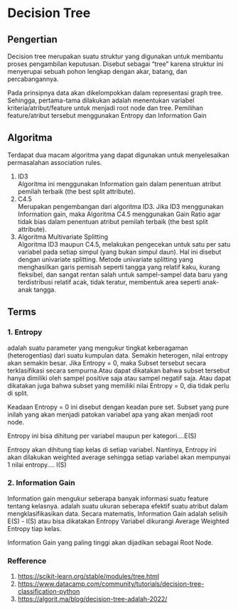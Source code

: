 # Decision Tree

## Pengertian	
Decision tree merupakan suatu struktur yang digunakan untuk membantu proses pengambilan keputusan. Disebut sebagai “tree” karena struktur ini menyerupai sebuah pohon lengkap dengan akar, batang, dan percabangannya.

Pada prinsipnya data akan dikelompokkan dalam representasi graph tree. Sehingga, pertama-tama dilakukan adalah menentukan variabel kriteria/atribut/feature untuk menjadi root node dan tree. Pemilihan feature/atribut tersebut menggunakan Entropy dan Information Gain

## Algoritma
Terdapat dua macam algoritma yang dapat digunakan untuk menyelesaikan permasalahan association rules.
1. ID3 <br>
Algoritma ini menggunakan Information gain dalam penentuan atribut pemilah terbaik (the best split attribute).
2. C4.5 <br>
Merupakan pengembangan dari algoritma ID3. Jika ID3 menggunakan Information gain, maka Algoritma C4.5 menggunakan Gain Ratio agar tidak bias dalam penentuan atribut pemilah terbaik (the best split attribute).
3. Algoritma Multivariate Splitting <br>
Algoritma ID3 maupun C4.5, melakukan pengecekan untuk satu per satu variabel pada setiap simpul (yang bukan simpul daun). Hal ini disebut dengan univariate splitting. Metode univariate splitting yang menghasilkan garis pemisah seperti tangga yang relatif kaku, kurang fleksibel, dan sangat rentan salah untuk sampel-sampel data baru yang terdistribusi relatif acak, tidak teratur, membentuk area seperti anak-anak tangga.

## Terms

### 1. Entropy 
adalah suatu parameter yang mengukur tingkat keberagaman (heterogentias) dari suatu kumpulan data. Semakin heterogen, nilai entropy akan semakin besar. Jika Entropy = 0, maka Subset tersebut secara terklasifikasi secara sempurna.Atau dapat dikatakan bahwa subset tersebut hanya dimiliki oleh sampel positive saja atau sampel negatif saja. Atau dapat dikatakan juga bahwa subset yang memiliki nilai Entropy = 0, dia tidak perlu di split.

Keadaan Entropy = 0 ini disebut dengan keadan pure set. Subset yang pure inilah yang akan menjadi patokan variabel apa
yang akan menjadi root node. 

Entropy ini bisa dihitung per variabel maupun per kategori....E(S)

Entropy akan dihitung tiap kelas di setiap variabel. Nantinya, Entropy ini akan dilakukan weighted average sehingga setiap variabel akan mempunyai 1 nilai entropy.... I(S)

### 2. Information Gain
Information gain mengukur seberapa banyak informasi suatu feature tentang kelasnya. adalah suatu ukuran seberapa efektif suatu atribut dalam mengklasifikasikan data. Secara matematis, Information Gain adalah selisih E(S) - I(S) atau bisa dikatakan Entropy Variabel dikurangi Average Weighted Entropy tiap kelas.

Information Gain yang paling tinggi akan dijadikan sebagai Root Node.


### Refference
1. https://scikit-learn.org/stable/modules/tree.html
2. https://www.datacamp.com/community/tutorials/decision-tree-classification-python
3. https://algorit.ma/blog/decision-tree-adalah-2022/